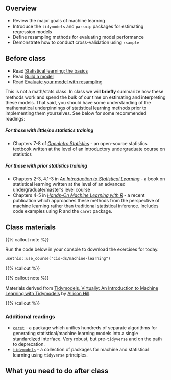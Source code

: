 ## Overview

- Review the major goals of machine learning
- Introduce the `tidymodels` and `parsnip` packages for estimating
  regression models
- Define resampling methods for evaluating model performance
- Demonstrate how to conduct cross-validation using `rsample`

## Before class

- Read [Statistical learning: the basics](/notes/statistical-learning/)
- Read [Build a model](/notes/start-with-models/)
- Read [Evaluate your model with resampling](/notes/resampling/)

This is not a math/stats class. In class we will **briefly** summarize
how these methods work and spend the bulk of our time on estimating and
interpreting these models. That said, you should have some understanding
of the mathematical underpinnings of statistical learning methods prior
to implementing them yourselves. See below for some recommended
readings:

##### For those with little/no statistics training

- Chapters 7-8 of [*OpenIntro
  Statistics*](https://www.openintro.org/stat/textbook.php?stat_book=os) -
  an open-source statistics textbook written at the level of an
  introductory undergraduate course on statistics

##### For those with prior statistics training

- Chapters 2-3, 4.1-3 in [*An Introduction to Statistical
  Learning*](https://www.statlearning.com/) - a book on statistical
  learning written at the level of an advanced undergraduate/master’s
  level course
- Chapters 4-5 in [*Hands-On Machine Learning with
  R*](https://bradleyboehmke.github.io/HOML/) - a recent publication
  which approaches these methods from the perspective of machine
  learning rather than traditional statistical inference. Includes code
  examples using R and the `caret` package.

## Class materials

{{% callout note %}}

Run the code below in your console to download the exercises for today.

    usethis::use_course("cis-ds/machine-learning")

{{% /callout %}}

{{% callout note %}}

Materials derived from [Tidymodels, Virtually: An Introduction to
Machine Learning with Tidymodels](https://tmv.netlify.app/site/) by
[Allison Hill](https://alison.rbind.io/).

{{% /callout %}}

### Additional readings

- [`caret`](https://topepo.github.io/caret/) - a package which unifies
  hundreds of separate algorithms for generating statistical/machine
  learning models into a single standardized interface. Very robust, but
  pre-`tidyverse` and on the path to deprecation.
- [`tidymodels`](https://www.tidymodels.org/start/) - a collection of
  packages for machine and statistical learning using `tidyverse`
  principles.

## What you need to do after class
